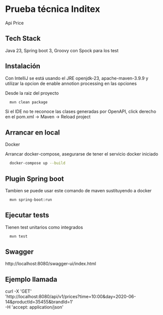 
# Prueba técnica Inditex

Api Price 


## Tech Stack


Java 23, Spring boot 3, Groovy con Spock para los test


## Instalación


Con IntelliJ se está usando el JRE openjdk-23, apache-maven-3.9.9 y utilizar la opcion de enable annotion processing en las opciones


Desde la raiz del proyecto
```bash
  mvn clean package
```

Si el IDE no te reconoce las clases generadas por OpenAPI, click derecho en el pom.xml -> Maven -> Reload project 



## Arrancar en local

Docker

Arrancar docker-compose, asegurarse de tener el servicio docker iniciado 

```bash
  docker-compose up --build
```
## Plugin Spring boot

Tambien se puede usar este comando de maven sustituyendo a docker
```bash
  mvn spring-boot:run
```

## Ejecutar tests

Tienen test unitarios como integrados
```bash
  mvn test
```
## Swagger

http://localhost:8080/swagger-ui/index.html
## Ejemplo llamada 


curl -X 'GET' \
  'http://localhost:8080/api/v1/prices?time=10:00&day=2020-06-14&productId=35455&brandId=1' \
  -H 'accept: application/json'


